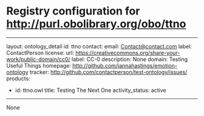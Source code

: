 # Registry configuration for http://purl.obolibrary.org/obo/ttno
---
layout: ontology_detail
id: ttno
contact:
  email: Contact@contact.com
  label: ContactPerson
license:
  url: https://creativecommons.org/share-your-work/public-domain/cc0/
  label: CC-0
description: None
domain: Testing Useful Things
homepage: http://github.com/jannahastings/emotion-ontology
tracker: http://github.com/contactperson/test-ontology/issues/
products:
- id: ttno.owl
title: Testing The Next One
activity_status: active

---
None
